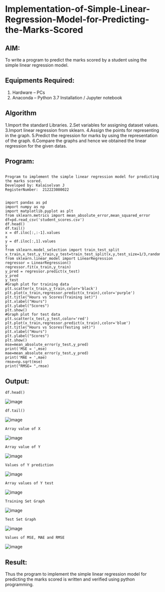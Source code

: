 # Implementation-of-Simple-Linear-Regression-Model-for-Predicting-the-Marks-Scored

## AIM:
To write a program to predict the marks scored by a student using the simple linear regression model.

## Equipments Required:
1. Hardware – PCs
2. Anaconda – Python 3.7 Installation / Jupyter notebook

## Algorithm
1.Import the standard Libraries.
2.Set variables for assigning dataset values.
3.Import linear regression from sklearn.
4.Assign the points for representing in the graph.
5.Predict the regression for marks by using the representation of the graph.
6.Compare the graphs and hence we obtained the linear regression for the given datas.
## Program:
```

Program to implement the simple linear regression model for predicting the marks scored.
Developed by: Kalaiselvan J
RegisterNumber:  212223080022


```
```
import pandas as pd
import numpy as np
import matplotlib.pyplot as plt
from sklearn.metrics import mean_absolute_error,mean_squared_error
df=pd.read_csv('student_scores.csv')
df.head()
df.tail()
x = df.iloc[:,:-1].values
x
y = df.iloc[:,1].values
y
from sklearn.model_selection import train_test_split
x_train,x_test,y_train,y_test=train_test_split(x,y,test_size=1/3,random_state=0)
from sklearn.linear_model import LinearRegression
regressor = LinearRegression()
regressor.fit(x_train,y_train)
y_pred = regressor.predict(x_test)
y_pred
y_test
#Graph plot for training data
plt.scatter(x_train,y_train,color='black')
plt.plot(x_train,regressor.predict(x_train),color='purple')
plt.title("Hours vs Scores(Training set)")
plt.xlabel("Hours")
plt.ylabel("Scores")
plt.show()
#Graph plot for test data
plt.scatter(x_test,y_test,color='red')
plt.plot(x_train,regressor.predict(x_train),color='blue')
plt.title("Hours vs Scores(Testing set)")
plt.xlabel("Hours")
plt.ylabel("Scores")
plt.show()
mse=mean_absolute_error(y_test,y_pred)
print('MSE = ',mse)
mae=mean_absolute_error(y_test,y_pred)
print('MAE = ',mae)
rmse=np.sqrt(mse)
print("RMSE= ",rmse)

```

## Output:
```
df.head()
```
![image](https://github.com/user-attachments/assets/b4b38907-6efa-4a5f-a0e4-47f15f0729e5)
```
df.tail()
```
![image](https://github.com/user-attachments/assets/503457c3-aca3-47aa-a49c-261088fa9138)
```
Array value of X
```
![image](https://github.com/user-attachments/assets/0daf29ea-913a-4eab-8c31-44f1411bad14)
```
Array value of Y
```
![image](https://github.com/user-attachments/assets/e3cd164a-f262-4edf-adc7-c03a2505605d)
```
Values of Y prediction
```
![image](https://github.com/user-attachments/assets/788569d4-6f0f-4de6-ba94-c28ea7abacfb)
```
Array values of Y test
```
![image](https://github.com/user-attachments/assets/45e8ef69-f624-4bf2-a7cd-27bc43ad6b54)
```
Training Set Graph
```
![image](https://github.com/user-attachments/assets/3c5ff8f8-6e2b-48be-91fd-efdf9cfce059)
```
Test Set Graph
```
![image](https://github.com/user-attachments/assets/ac6344fe-6131-481c-8d23-8d8c84a9d190)
```
Values of MSE, MAE and RMSE
```
![image](https://github.com/user-attachments/assets/3bd9c1a4-a328-4a0e-accf-ac8d67a02a96)






## Result:
Thus the program to implement the simple linear regression model for predicting the marks scored is written and verified using python programming.
